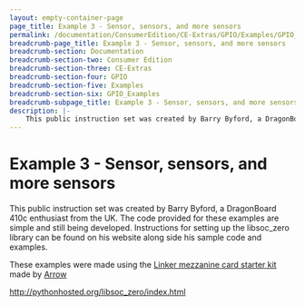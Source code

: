 ```yaml
---
layout: empty-container-page
page_title: Example 3 - Sensor, sensors, and more sensors
permalink: /documentation/ConsumerEdition/CE-Extras/GPIO/Examples/GPIO_Examples/Example_3.md/
breadcrumb-page_title: Example 3 - Sensor, sensors, and more sensors
breadcrumb-section: Documentation
breadcrumb-section-two: Consumer Edition
breadcrumb-section-three: CE-Extras
breadcrumb-section-four: GPIO
breadcrumb-section-five: Examples
breadcrumb-section-six: GPIO_Examples
breadcrumb-subpage_title: Example 3 - Sensor, sensors, and more sensors
description: |-
    This public instruction set was created by Barry Byford, a DragonBoard 410c enthusiast from the UK. The code provided for these examples are simple and still being developed. Instructions for setting up the libsoc_zero library can be found on his website along side his sample code and examples.
---
```

# Example 3 - Sensor, sensors, and more sensors

This public instruction set was created by Barry Byford, a DragonBoard 410c enthusiast from the UK. The code provided for these examples are simple and still being developed. Instructions for setting up the libsoc_zero library can be found on his website along side his sample code and examples.

These examples were made using the [Linker mezzanine card starter kit](http://www.96boards.org/product/linker-mezzanine-starter-kit/) made by [Arrow](http://www.arrow.com)

http://pythonhosted.org/libsoc_zero/index.html
